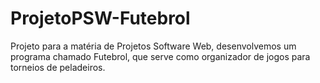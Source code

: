 # ProjetoPSW-Futebrol
Projeto para a matéria de Projetos Software Web, desenvolvemos um programa chamado Futebrol, que serve como organizador de jogos para torneios de peladeiros.
